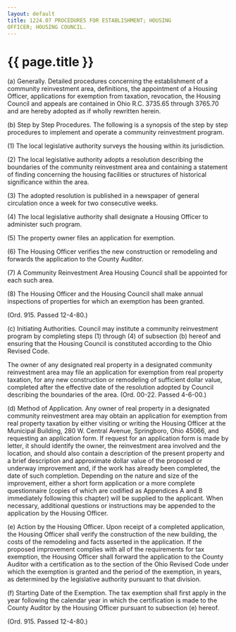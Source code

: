 ```yaml
---
layout: default 
title: 1224.07 PROCEDURES FOR ESTABLISHMENT; HOUSING
OFFICER; HOUSING COUNCIL.
---
```


{{ page.title }}
================

​(a) Generally. Detailed procedures concerning the establishment of a
community reinvestment area, definitions, the appointment of a Housing
Officer, applications for exemption from taxation, revocation, the
Housing Council and appeals are contained in Ohio R.C. 3735.65 through
3765.70 and are hereby adopted as if wholly rewritten herein.

​(b) Step by Step Procedures. The following is a synopsis of the step by
step procedures to implement and operate a community reinvestment
program.

​(1) The local legislative authority surveys the housing within its
jurisdiction.

​(2) The local legislative authority adopts a resolution describing the
boundaries of the community reinvestment area and containing a statement
of finding concerning the housing facilities or structures of historical
significance within the area.

​(3) The adopted resolution is published in a newspaper of general
circulation once a week for two consecutive weeks.

​(4) The local legislative authority shall designate a Housing Officer
to administer such program.

​(5) The property owner files an application for exemption.

​(6) The Housing Officer verifies the new construction or remodeling and
forwards the application to the County Auditor.

​(7) A Community Reinvestment Area Housing Council shall be appointed
for each such area.

​(8) The Housing Officer and the Housing Council shall make annual
inspections of properties for which an exemption has been granted.

(Ord. 915. Passed 12-4-80.)

​(c) Initiating Authorities. Council may institute a community
reinvestment program by completing steps (1) through (4) of subsection
(b) hereof and ensuring that the Housing Council is constituted
according to the Ohio Revised Code.

The owner of any designated real property in a designated community
reinvestment area may file an application for exemption from real
property taxation, for any new construction or remodeling of sufficient
dollar value, completed after the effective date of the resolution
adopted by Council describing the boundaries of the area. (Ord. 00-22.
Passed 4-6-00.)

​(d) Method of Application. Any owner of real property in a designated
community reinvestment area may obtain an application for exemption from
real property taxation by either visiting or writing the Housing Officer
at the Municipal Building, 280 W. Central Avenue, Springboro, Ohio
45066, and requesting an application form. If request for an application
form is made by letter, it should identify the owner, the reinvestment
area involved and the location, and should also contain a description of
the present property and a brief description and approximate dollar
value of the proposed or underway improvement and, if the work has
already been completed, the date of such completion. Depending on the
nature and size of the improvement, either a short form application or a
more complete questionnaire (copies of which are codified as Appendices
A and B immediately following this chapter) will be supplied to the
applicant. When necessary, additional questions or instructions may be
appended to the application by the Housing Officer.

​(e) Action by the Housing Officer. Upon receipt of a completed
application, the Housing Officer shall verify the construction of the
new building, the costs of the remodeling and facts asserted in the
application. If the proposed improvement complies with all of the
requirements for tax exemption, the Housing Officer shall forward the
application to the County Auditor with a certification as to the section
of the Ohio Revised Code under which the exemption is granted and the
period of the exemption, in years, as determined by the legislative
authority pursuant to that division.

​(f) Starting Date of the Exemption. The tax exemption shall first apply
in the year following the calendar year in which the certification is
made to the County Auditor by the Housing Officer pursuant to subsection
(e) hereof.

(Ord. 915. Passed 12-4-80.)
